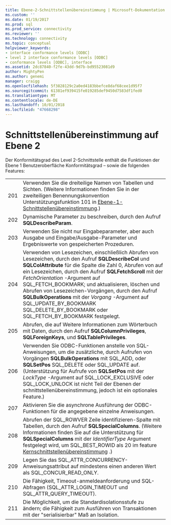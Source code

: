 ```yaml
---
title: Ebene-2-Schnittstellenübereinstimmung | Microsoft-Dokumentation
ms.custom: ''
ms.date: 01/19/2017
ms.prod: sql
ms.prod_service: connectivity
ms.reviewer: ''
ms.technology: connectivity
ms.topic: conceptual
helpviewer_keywords:
- interface conformance levels [ODBC]
- level 2 interface conformance levels [ODBC]
- conformance levels [ODBC], interface
ms.assetid: 2dc87840-f2fe-43dd-9d7b-bd95523081d9
author: MightyPen
ms.author: genemi
manager: craigg
ms.openlocfilehash: 5f3828129c2a0ed4183bbefce8daf68cee1d95f7
ms.sourcegitcommit: 61381ef939415fe019285def9450d7583df1fed0
ms.translationtype: MT
ms.contentlocale: de-DE
ms.lasthandoff: 10/01/2018
ms.locfileid: "47668298"
---
```

# <a name="level-2-interface-conformance"></a>Schnittstellenübereinstimmung auf Ebene 2
Der Konformitätsgrad des Level 2-Schnittstelle enthält die Funktionen der Ebene 1 Benutzeroberfläche Konformitätsgrad – sowie die folgenden Features:  
  
|||  
|-|-|  
|201|Verwenden Sie die dreiteilige Namen von Tabellen und Sichten. (Weitere Informationen finden Sie in der zweiteiligen Benennungskonvention Unterstützungsfunktion 101 in [Ebene-1-Schnittstellenübereinstimmung](../../../odbc/reference/develop-app/level-1-interface-conformance.md).)|  
|202|Dynamische Parameter zu beschreiben, durch den Aufruf **SQLDescribeParam**.|  
|203|Verwenden Sie nicht nur Eingabeparameter, aber auch Ausgabe und Eingabe/Ausgabe-Parameter und Ergebniswerte von gespeicherten Prozeduren.|  
|204|Verwenden von Lesezeichen, einschließlich Abrufen von Lesezeichen, durch den Aufruf **SQLDescribeCol** und **SQLColAttribute** für die Spalte die Zahl 0, Abrufen von auf ein Lesezeichen, durch den Aufruf **SQLFetchScroll** mit der *FetchOrientation* -Argument auf SQL_FETCH_BOOKMARK; und aktualisieren, löschen und Abrufen von Lesezeichen-Vorgängen, durch den Aufruf **SQLBulkOperations** mit der *Vorgang* -Argument auf SQL_UPDATE_BY_BOOKMARK SQL_DELETE_BY_BOOKMARK oder SQL_FETCH_BY_BOOKMARK festgelegt.|  
|205|Abrufen, die auf Weitere Informationen zum Wörterbuch mit Daten, durch den Aufruf **SQLColumnPrivileges**, **SQLForeignKeys**, und **SQLTablePrivileges**.|  
|206|Verwenden Sie ODBC-Funktionen anstelle von SQL-Anweisungen, um die zusätzliche, durch Aufrufen von Vorgängen **SQLBulkOperations** mit SQL_ADD, oder **SQLSetPos** SQL_DELETE oder SQL_UPDATE auf. (Unterstützung für Aufrufe von **SQLSetPos** mit der *LockType* -Argument auf SQL_LOCK_EXCLUSIVE oder SQL_LOCK_UNLOCK ist nicht Teil der Ebenen der schnittstellenübereinstimmung, jedoch ist ein optionales Feature.)|  
|207|Aktivieren Sie die asynchrone Ausführung der ODBC-Funktionen für die angegebene einzelne Anweisungen.|  
|208|Abrufen der SQL_ROWVER Zeile identifizieren-Spalte mit Tabellen, durch den Aufruf **SQLSpecialColumns**. (Weitere Informationen finden Sie auf die Unterstützung für **SQLSpecialColumns** mit der *IdentifierType* Argument festgelegt wird, um SQL_BEST_ROWID als 20 im feature [Kernschnittstellenübereinstimmung](../../../odbc/reference/develop-app/core-interface-conformance.md) .)|  
|209|Legen Sie das SQL_ATTR_CONCURRENCY-Anweisungsattribut auf mindestens einen anderen Wert als SQL_CONCUR_READ_ONLY.|  
|210|Die Fähigkeit, Timeout-anmeldeanforderung und SQL-Abfragen (SQL_ATTR_LOGIN_TIMEOUT und SQL_ATTR_QUERY_TIMEOUT).|  
|211|Die Möglichkeit, um die Standardisolationsstufe zu ändern; die Fähigkeit zum Ausführen von Transaktionen mit der "serialisierbar" Maß an Isolation.|
